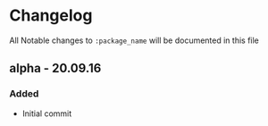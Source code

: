 # Changelog

All Notable changes to `:package_name` will be documented in this file

## alpha - 20.09.16

### Added
- Initial commit
